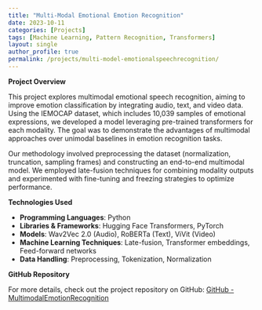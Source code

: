 ```yaml
---
title: "Multi-Modal Emotional Emotion Recognition"
date: 2023-10-11
categories: [Projects]
tags: [Machine Learning, Pattern Recognition, Transformers]
layout: single
author_profile: true
permalink: /projects/multi-model-emotionalspeechrecognition/
---
```


**Project Overview**

This project explores multimodal emotional speech recognition, aiming to improve emotion classification by integrating audio, text, and video data. Using the IEMOCAP dataset, which includes 10,039 samples of emotional expressions, we developed a model leveraging pre-trained transformers for each modality. The goal was to demonstrate the advantages of multimodal approaches over unimodal baselines in emotion recognition tasks.

Our methodology involved preprocessing the dataset (normalization, truncation, sampling frames) and constructing an end-to-end multimodal model. We employed late-fusion techniques for combining modality outputs and experimented with fine-tuning and freezing strategies to optimize performance.

**Technologies Used**

- **Programming Languages**: Python
- **Libraries \& Frameworks**: Hugging Face Transformers, PyTorch
- **Models**: Wav2Vec 2.0 (Audio), RoBERTa (Text), ViVit (Video)
- **Machine Learning Techniques**: Late-fusion, Transformer embeddings, Feed-forward networks
- **Data Handling**: Preprocessing, Tokenization, Normalization

**GitHub Repository**

For more details, check out the project repository on GitHub: [GitHub - MultimodalEmotionRecognition](https://github.com/DimitrisGkoutzounis/MultimodalEmotionRecognition.git)
